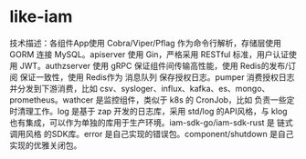 # like-iam

技术描述：各组件App使用 Cobra/Viper/Pflag 作为命令行解析，存储层使用 GORM 连接 MySQL。apiserver 使用 Gin，严格采用 RESTful 标准，用户认证使用 JWT。authzserver 使用 gRPC 保证组件间传输高性能，使用 Redis的发布/订阅 保证一致性，使用 Redis作为 消息队列 保存授权日志。pumper 消费授权日志并分发到下游消费，比如 csv、sysloger、influx、kafka、es、mongo、prometheus。wathcer 是监控组件，类似于 k8s 的 CronJob，比如 负责一些定时清理工作。log 是基于 zap 开发的日志库，采用 std/log 的API风格，与 klog 也有集成，可以作为单独的库用于生产环境。iam-sdk-go/iam-sdk-rust 是 链式调用风格 的SDK库。error 是自己实现的错误包。component/shutdown 是自己实现的优雅关闭包。